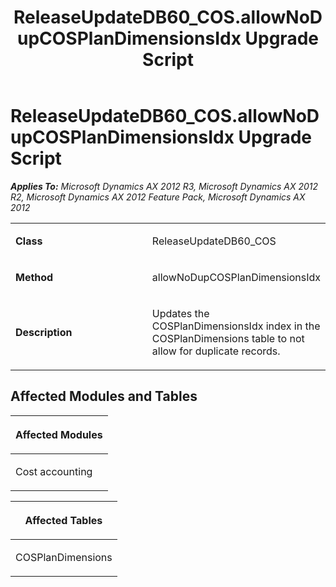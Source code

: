 ﻿---
title: ReleaseUpdateDB60_COS.allowNoDupCOSPlanDimensionsIdx Upgrade Script
TOCTitle: ReleaseUpdateDB60_COS.allowNoDupCOSPlanDimensionsIdx Upgrade Script
ms:assetid: d20bb0b5-003f-ef9e-6f41-73d0c5de8779
ms:mtpsurl: https://msdn.microsoft.com/en-us/library/JJ686945(v=AX.60)
ms:contentKeyID: 49711395
ms.date: 05/18/2015
mtps_version: v=AX.60
---

# ReleaseUpdateDB60\_COS.allowNoDupCOSPlanDimensionsIdx Upgrade Script 


_**Applies To:** Microsoft Dynamics AX 2012 R3, Microsoft Dynamics AX 2012 R2, Microsoft Dynamics AX 2012 Feature Pack, Microsoft Dynamics AX 2012_

<table>
<colgroup>
<col style="width: 50%" />
<col style="width: 50%" />
</colgroup>
<tbody>
<tr class="odd">
<td><p><strong>Class</strong></p></td>
<td><p>ReleaseUpdateDB60_COS</p></td>
</tr>
<tr class="even">
<td><p><strong>Method</strong></p></td>
<td><p>allowNoDupCOSPlanDimensionsIdx</p></td>
</tr>
<tr class="odd">
<td><p><strong>Description</strong></p></td>
<td><p>Updates the COSPlanDimensionsIdx index in the COSPlanDimensions table to not allow for duplicate records.</p></td>
</tr>
</tbody>
</table>


## Affected Modules and Tables

<table>
<colgroup>
<col style="width: 100%" />
</colgroup>
<thead>
<tr class="header">
<th><p>Affected Modules</p></th>
</tr>
</thead>
<tbody>
<tr class="odd">
<td><p>Cost accounting</p></td>
</tr>
</tbody>
</table>


<table>
<colgroup>
<col style="width: 100%" />
</colgroup>
<thead>
<tr class="header">
<th><p>Affected Tables</p></th>
</tr>
</thead>
<tbody>
<tr class="odd">
<td><p>COSPlanDimensions</p></td>
</tr>
</tbody>
</table>

  


